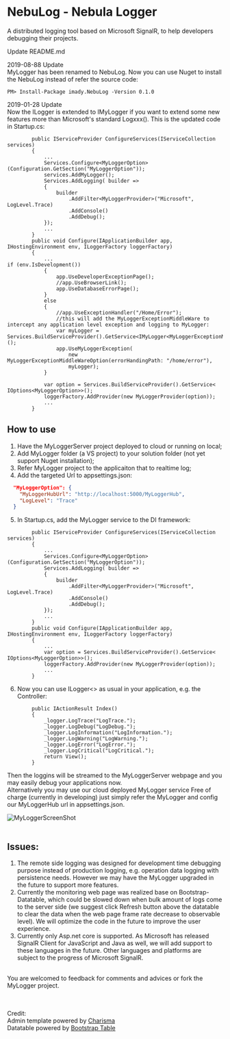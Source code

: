 # NebuLog - Nebula Logger</br>
A distributed logging tool based on Microsoft SignalR, to help developers debugging their projects.</br>


Update README.md

2019-08-88 Update</br>
MyLogger has been renamed to NebuLog.
Now you can use Nuget to install the NebuLog instead of refer the source code:
~~~
PM> Install-Package imady.NebuLog -Version 0.1.0
~~~

2019-01-28 Update</br>
Now the ILogger is extended to IMyLogger if you want to extend some new features more than Microsoft's standard Logxxx().
This is the updated code in Startup.cs:
~~~
        public IServiceProvider ConfigureServices(IServiceCollection services)
        {
            ...
            Services.Configure<MyLoggerOption>(Configuration.GetSection("MyLoggerOption"));
            services.AddMyLogger();
            Services.AddLogging( builder =>
            {
                builder
                    .AddFilter<MyLoggerProvider>("Microsoft", LogLevel.Trace)
                    .AddConsole()
                    .AddDebug();
            });
            ...
        }
        public void Configure(IApplicationBuilder app, IHostingEnvironment env, ILoggerFactory loggerFactory)
        {
            ...
if (env.IsDevelopment())
            {
                app.UseDeveloperExceptionPage();
                //app.UseBrowserLink();
                app.UseDatabaseErrorPage();
            }
            else
            {
                //app.UseExceptionHandler("/Home/Error");
                //this will add the MyLoggerExceptionMiddleWare to intercept any application level exception and logging to MyLogger:
                var myLogger = Services.BuildServiceProvider().GetService<IMyLogger<MyLoggerExceptionMiddleWare>>();
                app.UseMyLoggerException(
                    new MyLoggerExceptionMiddleWareOption(errorHandingPath: "/home/error"),
                    myLogger);
            }

            var option = Services.BuildServiceProvider().GetService< IOptions<MyLoggerOption>>();
            loggerFactory.AddProvider(new MyLoggerProvider(option));
            ...
        }
~~~


How to use</br>
-----------------
1. Have the MyLoggerServer project deployed to cloud or running on local;
2. Add MyLogger folder (a VS project) to your solution folder (not yet support Nuget installation);
3. Refer MyLogger project to the applicaiton that to realtime log;
4. Add the targeted Url to appsettings.json:
~~~ Json
  "MyLoggerOption": {
    "MyLoggerHubUrl": "http://localhost:5000/MyLoggerHub",
    "LogLevel": "Trace"
  }
~~~
5. In Startup.cs, add the MyLogger service to the DI framework:
~~~
        public IServiceProvider ConfigureServices(IServiceCollection services)
        {
            ...
            Services.Configure<MyLoggerOption>(Configuration.GetSection("MyLoggerOption"));
            Services.AddLogging( builder =>
            {
                builder
                    .AddFilter<MyLoggerProvider>("Microsoft", LogLevel.Trace)
                    .AddConsole()
                    .AddDebug();
            });
            ...
        }
        public void Configure(IApplicationBuilder app, IHostingEnvironment env, ILoggerFactory loggerFactory)
        {
            ...
            var option = Services.BuildServiceProvider().GetService< IOptions<MyLoggerOption>>();
            loggerFactory.AddProvider(new MyLoggerProvider(option));
            ...
        }
~~~
6. Now you can use ILogger<> as usual in your application, e.g. the Controller:
~~~
        public IActionResult Index()
        {
            _logger.LogTrace("LogTrace.");
            _logger.LogDebug("LogDebug.");
            _logger.LogInformation("LogInformation.");
            _logger.LogWarning("LogWarning.");
            _logger.LogError("LogError.");
            _logger.LogCritical("LogCritical.");
            return View();
        }
~~~
Then the loggins will be streamed to the MyLoggerServer webpage and you may easily debug your applications now.
</br>
Alternatively you may use our cloud deployed MyLogger service Free of charge (currently in developing) just simply refer the MyLogger and config our MyLoggerHub url in appsettings.json.
</br>

![MyLoggerScreenShot](https://github.com/silentrock/MyLogger/blob/master/MyLoggerScreenShot.png)
</br></br>

Issues:
-------
1. The remote side logging was designed for development time debugging purpose instead of production logging, e.g. operation data logging with persistence needs. However we may have the MyLogger upgraded in the future to support more features.
2. Currently the monitoring web page was realized base on Bootstrap-Datatable, which could be slowed down when bulk amount of logs come to the server side (we suggest click Refresh button above the datatable to clear the data when the web page frame rate decrease to observable level). We will optimize the code in the future to improve the user experience.
3. Currently only Asp.net core is supported. As Microsoft has released SignalR Client for JavaScript and Java as well, we will add support to these languages in the future. Other languages and platforms are subject to the progress of Microsoft SignalR.
</br>
You are welcomed to feedback for comments and advices or fork the MyLogger project.
</br>
</br>
</br>




Credit:</br>
Admin template powered by [Charisma](http://usman.it/themes/charisma)</br>
Datatable powered by [Bootstrap Table](https://github.com/wenzhixin/bootstrap-table/)</br>
